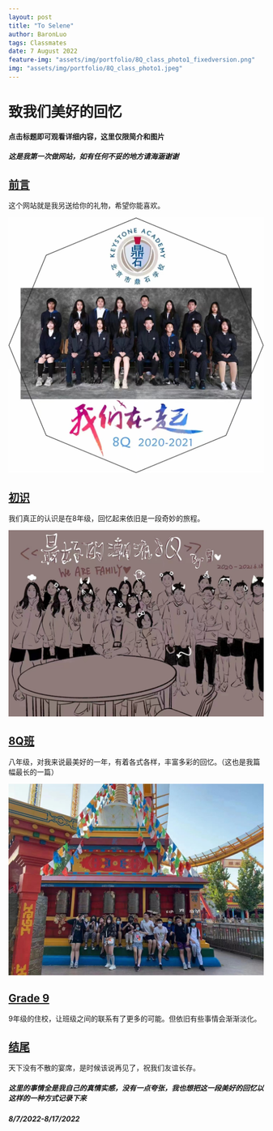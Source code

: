 ```yaml
---
layout: post
title: "To Selene"
author: BaronLuo
tags: Classmates
date: 7 August 2022
feature-img: "assets/img/portfolio/8Q_class_photo1_fixedversion.png"
img: "assets/img/portfolio/8Q_class_photo1.jpeg"
---
```


# 致我们美好的回忆
#### **点击标题即可观看详细内容，这里仅限简介和图片**
#### *这是我第一次做网站，如有任何不妥的地方请海涵谢谢*

## [前言](https://www.luobangyan.cn/portfolio/preface)
这个网站就是我另送给你的礼物，希望你能喜欢。

![8Q_class_photo2](/assets/img/portfolio/8Q_class_photo2.jpeg)
## [初识](https://www.luobangyan.cn/portfolio/first-view)
我们真正的认识是在8年级，回忆起来依旧是一段奇妙的旅程。

![8Q_class_photo3](/assets/img/portfolio/8Q_class_photo3.jpeg)
## [8Q班](https://www.luobangyan.cn/portfolio/8q)
八年级，对我来说最美好的一年，有着各式各样，丰富多彩的回忆。（这也是我篇幅最长的一篇）

![8Q_class_photo5](/assets/img/portfolio/8Q_class_photo5.jpeg)
## [Grade 9](https://www.luobangyan.cn/portfolio/grade-9)
9年级的住校，让班级之间的联系有了更多的可能。但依旧有些事情会渐渐淡化。

## [结尾](https://www.luobangyan.cn/portfolio/ending)
天下没有不散的宴席，是时候该说再见了，祝我们友谊长存。

##### *这里的事情全是我自己的真情实感，没有一点夸张，我也想把这一段美好的回忆以这样的一种方式记录下来*
##### *8/7/2022-8/17/2022*